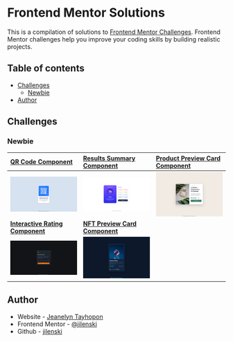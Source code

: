 # Frontend Mentor Solutions

This is a compilation of solutions to [Frontend Mentor Challenges](https://www.frontendmentor.io/challenges). Frontend Mentor challenges help you improve your coding skills by building realistic projects.

## Table of contents

- [Challenges](#challenges)
  - [Newbie](#newbie)
- [Author](#author)

## Challenges

### Newbie

| [QR Code Component](https://github.com/jilenski/frontend-mentor-solutions/tree/main/qr-code-component)                                                         | [Results Summary Component](https://github.com/jilenski/frontend-mentor-solutions/tree/main/results-summary-component)                          | [Product Preview Card Component](https://github.com/jilenski/frontend-mentor-solutions/tree/main/product-preview-card-component) |
| :------------------------------------------------------------------------------------------------------------------------------------------------------------- | :---------------------------------------------------------------------------------------------------------------------------------------------- | :------------------------------------------------------------------------------------------------------------------------------- |
| [![](././qr-code-component/ss-web.jpg)](./qr-code-component/index.html)                                                                                        | [![](././results-summary-component/ss-desktop.png)](./results-summary-component/index.html)                                                     | [![](./product-preview-card-component/ss-desktop.png)](./product-preview-card-component/index.html)                              |
| [**Interactive Rating Component**](https://github.com/jilenski/frontend-mentor-solutions/tree/main/interactive-rating-component)                               | [**NFT Preview Card Component**](https://github.com/jilenski/frontend-mentor-solutions/tree/main/nft-preview-card-component)                    |                                                                                                                                  |
| [![](././interactive-rating-component/ss-desktop.png)](https://jilenski.github.io/frontend-mentor-solutions.github.io/interactive-rating-component/index.html) | [![](././nft-preview-card-component/ss-desktop.png)](https://jilenski.github.io/frontend-mentor-solutions.github.io/nft-preview-card-component) |                                                                                                                                  |

## Author

- Website - [Jeanelyn Tayhopon](https://jeanelyntayhopon.com/)
- Frontend Mentor - [@jilenski](https://www.frontendmentor.io/profile/jilenski)
- Github - [jilenski](https://github.com/jilenski)
